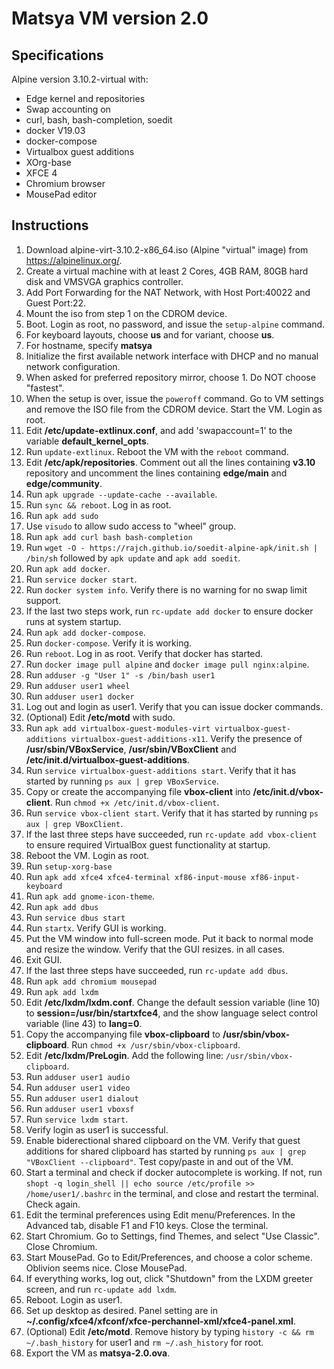 # Matsya VM version 2.0

## Specifications
Alpine version 3.10.2-virtual with:
  - Edge kernel and repositories
  - Swap accounting on
  - curl, bash, bash-completion, soedit
  - docker V19.03
  - docker-compose
  - Virtualbox guest additions
  - XOrg-base
  - XFCE 4
  - Chromium browser
  - MousePad editor

## Instructions

1. Download alpine-virt-3.10.2-x86_64.iso (Alpine "virtual" image) from https://alpinelinux.org/. 
2. Create a virtual machine with at least 2 Cores, 4GB RAM, 80GB hard disk and VMSVGA graphics controller. 
3. Add Port Forwarding for the NAT Network, with Host Port:40022 and Guest Port:22. 
4. Mount the iso from step 1 on the CDROM device. 
5. Boot. Login as root, no password, and issue the `setup-alpine` command.
6. For keyboard layouts, choose **us** and for variant, choose **us**.
7. For hostname, specify **matsya**
8. Initialize the first available network interface with DHCP and no manual network configuration.
9. When asked for preferred repository mirror, choose 1. Do NOT choose "fastest".
10. When the setup is over, issue the `poweroff` command. Go to VM settings and remove the ISO file from the CDROM device. Start the VM. Login as root.
11. Edit **/etc/update-extlinux.conf**, and add 'swapaccount=1' to the variable **default_kernel_opts**.
12. Run `update-extlinux`. Reboot the VM with the `reboot` command.
13. Edit **/etc/apk/repositories**. Comment out all the lines containing **v3.10** repository and uncomment the lines containing **edge/main** and **edge/community**.
14. Run `apk upgrade --update-cache --available`.
15. Run `sync && reboot`. Log in as root.
16. Run `apk add sudo`
17. Use `visudo` to allow sudo access to "wheel" group.
18. Run `apk add curl bash bash-completion`
19. Run `wget -O - https://rajch.github.io/soedit-alpine-apk/init.sh | /bin/sh` followed by `apk update` and `apk add soedit`.
20. Run `apk add docker`.
21. Run `service docker start`. 
22. Run `docker system info`. Verify there is no warning for no swap limit support. 
23. If the last two steps work, run `rc-update add docker` to ensure docker runs at system startup.
24. Run `apk add docker-compose`.
25. Run `docker-compose`. Verify it is working.
26. Run `reboot`. Log in as root. Verify that docker has started.
27. Run `docker image pull alpine` and `docker image pull nginx:alpine`.
28. Run `adduser -g "User 1" -s /bin/bash user1`
29. Run `adduser user1 wheel`
30. Run `adduser user1 docker`
31. Log out and login as user1. Verify that you can issue docker commands.
32. (Optional) Edit **/etc/motd** with sudo.
33. Run `apk add virtualbox-guest-modules-virt virtualbox-guest-additions virtualbox-guest-additions-x11`. Verify the presence of **/usr/sbin/VBoxService**, **/usr/sbin/VBoxClient** and **/etc/init.d/virtualbox-guest-additions**.
34. Run `service virtualbox-guest-additions start`. Verify that it has started by running `ps aux | grep VBoxService`.
35. Copy or create the accompanying file **vbox-client** into **/etc/init.d/vbox-client**. Run `chmod +x /etc/init.d/vbox-client`.
36. Run `service vbox-client start`. Verify that it has started by running `ps aux | grep VBoxClient`.
37. If the last three steps have succeeded, run `rc-update add vbox-client` to ensure required VirtualBox guest functionality at startup.
38. Reboot the VM. Login as root.
39. Run `setup-xorg-base`
40. Run `apk add xfce4 xfce4-terminal xf86-input-mouse xf86-input-keyboard`
41. Run `apk add gnome-icon-theme`.
42. Run `apk add dbus`
43. Run `service dbus start`
44. Run `startx`. Verify GUI is working.
45. Put the VM window into full-screen mode. Put it back to normal mode and resize the window. Verify that the GUI resizes. in all cases.
46. Exit GUI.
47. If the last three steps have succeeded, run `rc-update add dbus`.
48. Run `apk add chromium mousepad`
49. Run `apk add lxdm`
50. Edit **/etc/lxdm/lxdm.conf**. Change the default session variable (line 10) to **session=/usr/bin/startxfce4**, and the show language select control variable (line 43) to **lang=0**.
51. Copy the accompanying file **vbox-clipboard** to **/usr/sbin/vbox-clipboard**. Run `chmod +x /usr/sbin/vbox-clipboard`.
52. Edit **/etc/lxdm/PreLogin**. Add the following line: `/usr/sbin/vbox-clipboard`.
53. Run `adduser user1 audio`
54. Run `adduser user1 video`
55. Run `adduser user1 dialout`
56. Run `adduser user1 vboxsf`
57. Run `service lxdm start`. 
58. Verify login as user1 is successful. 
59. Enable biderectional shared clipboard on the VM. Verify that guest additions for shared clipboard has started by running `ps aux | grep "VBoxClient --clipboard"`. Test copy/paste in and out of the VM.
60. Start a terminal and check if docker autocomplete is working. If not, run `shopt -q login_shell || echo source /etc/profile >> /home/user1/.bashrc` in the terminal, and close and restart the terminal. Check again.
61. Edit the terminal preferences using Edit menu/Preferences. In the Advanced tab, disable F1 and F10 keys. Close the terminal.
62. Start Chromium. Go to Settings, find Themes, and select "Use Classic". Close Chromium. 
63. Start MousePad. Go to Edit/Preferences, and choose a color scheme. Oblivion seems nice. Close MousePad.
64. If everything works, log out, click "Shutdown" from the LXDM greeter screen, and run `rc-update add lxdm`.
65. Reboot. Login as user1.
66. Set up desktop as desired. Panel setting are in **~/.config/xfce4/xfconf/xfce-perchannel-xml/xfce4-panel.xml**.
67. (Optional) Edit **/etc/motd**. Remove history by typing `history -c && rm ~/.bash_history` for user1 and `rm ~/.ash_history` for root. 
68. Export the VM as **matsya-2.0.ova**.


 
